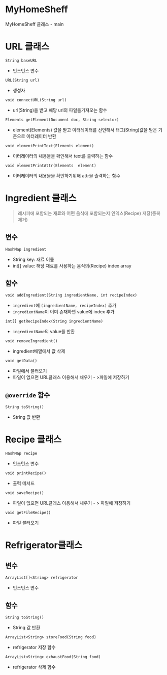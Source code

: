 MyHomeSheff
=========


MyHomeSheff 클래스 - main 

# URL 클래스
`String baseURL`
- 인스턴스 변수

`URL(String url)`
- 생성자

`void connectURL(String url)`
- url(String)을 받고 해당 url의 파일을가져오는 함수

`Elements getElement(Document doc, String selector)`
- element(Elements) 값을 받고 이터레이터를 선언해서 태그(String)값을 받은 기준으로 이터레이터 반환

`void elementPrintText(Elements element)`
- 이터레이터의 내용물을 확인해서 text를 출력하는 함수

`void elementPrintAttr(Elements  element)`
- 이터레이터의 내용물을 확인하기위해 attr을 출력하는 함수   


# Ingredient 클래스
 > 레시피에 포함되는 재료와 어떤 음식에 포함되는지 인덱스(Recipe) 저장(중복 제거)
## 변수
`HashMap ingredient`
 - String key: 재료 이름
 - int[] value: 해당 재료를 사용하는 음식의(Recipe) index array

## 함수
`void addIngredient(String ingredientName, int recipeIndex)`
 - `ingredient`에 `(ingredientName, recipeIndex)` 추가
 - `ingredientName`이 이미 존재하면 value에 index 추가

`int[] getRecipeIndex(String ingredientName)`
 - `ingredientName`의 value를 반환

`void removeIngredient()`
 - ingredient배열에서 값 삭제

`void getData()`
 - 파일에서 불러오기
 - 파일이 없으면 URL클래스 이용해서 채우기 - >파일에 저장하기

## `@override` 함수

`String toString()`
 - String 값 반환


# Recipe 클래스
`HashMap recipe`
- 인스턴스 변수

`void printRecipe()`
- 출력 메서드

`void saveRecipe()`
- 파일이 없으면 URL클래스 이용해서 채우기 - > 파일에 저장하기

`void getFileRecipe()`
- 파일 불러오기

# Refrigerator클래스
## 변수
`ArrayList[]<String> refrigerator`
- 인스턴스 변수
  
## 함수
`String toString()`
- String 값 반환

`ArrayList<String> storeFood(String food)`
- refrigerator 저장 함수

`ArrayList<String> exhaustFood(String food)`
- refrigerator 삭제 함수